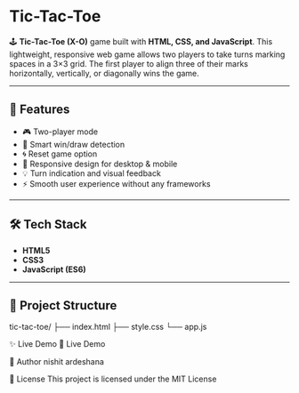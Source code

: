 # Tic-Tac-Toe
🕹️ **Tic-Tac-Toe (X-O)** game built with **HTML, CSS, and JavaScript**. This lightweight, responsive web game allows two players to take turns marking spaces in a 3×3 grid. The first player to align three of their marks horizontally, vertically, or diagonally wins the game.

---

## 🚀 Features

- 🎮 Two-player mode
- 🧠 Smart win/draw detection
- 🌀 Reset game option
- 📱 Responsive design for desktop & mobile
- 💡 Turn indication and visual feedback
- ⚡ Smooth user experience without any frameworks

---

## 🛠️ Tech Stack

- **HTML5**
- **CSS3**
- **JavaScript (ES6)**

---

## 📂 Project Structure

tic-tac-toe/
├── index.html
├── style.css
└── app.js

✨ Live Demo
🔗 Live Demo

🙌 Author
nishit ardeshana

📜 License
This project is licensed under the MIT License

